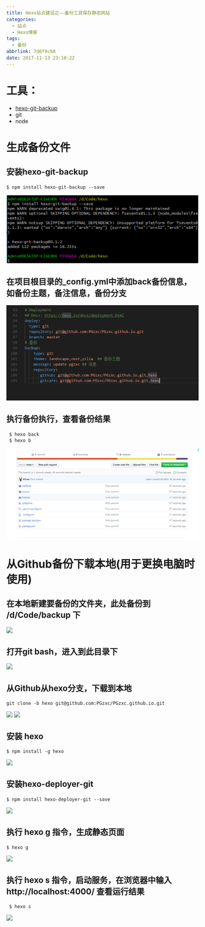 ```yaml
---
title: Hexo站点建设之——备份工具保存静态网站
categories:
  - 站点
  - Hexo博客
tags:
  - 备份
abbrlink: 7d6f9cb8
date: 2017-11-13 23:10:22
---
```



# 工具：  

- [hexo-git-backup][1]
- git
- node

# 生成备份文件 

## 安装hexo-git-backup  
 <!--more-->
	$ npm install hexo-git-backup --save 
![安装hexo-git-backup][2]

##  在项目根目录的_config.yml中添加back备份信息，如备份主题，备注信息，备份分支  
![添加备份信息][3]

## 执行备份执行，查看备份结果

	 $ hexo back   
     $ hexo b         

![备份结果][4]


# 从Github备份下载本地(用于更换电脑时使用)

##  在本地新建要备份的文件夹，此处备份到 /d/Code/backup 下
![][5]  

## 打开git bash，进入到此目录下  
![][6]

## 从Github从hexo分支，下载到本地  

	git clone -b hexo git@github.com:PGzxc/PGzxc.github.io.git    

![][7]
![][8]

## 安装 hexo  

	$ npm install -g hexo
![][9]	

## 安装hexo-deployer-git

	$ npm install hexo-deployer-git --save  

![][10]
	 
## 执行 hexo g 指令，生成静态页面  

	$ hexo g

![][11]

## 执行 hexo s 指令，启动服务，在浏览器中输入http://localhost:4000/ 查看运行结果

	 $ hexo s  
![][12]




[1]: https://github.com/coneycode/hexo-git-backup
[2]: https://raw.githubusercontent.com/PGzxc/CDN/master/blog-image/hexo-install-git-backup.png
[3]: https://raw.githubusercontent.com/PGzxc/CDN/master/blog-image/hexo-add-backup-info.png
[4]: https://raw.githubusercontent.com/PGzxc/CDN/master/blog-image/hexo-branches.png
[5]: https://raw.githubusercontent.com/PGzxc/CDN/master/blog-image/hexo-back-folder.png
[6]: https://raw.githubusercontent.com/PGzxc/CDN/master/blog-image/hexo-backup-git-bash.png
[7]: https://raw.githubusercontent.com/PGzxc/CDN/master/blog-image/hexo-git-clone.png
[8]: https://raw.githubusercontent.com/PGzxc/CDN/master/blog-image/hexo-git-clone-local.png
[9]: https://raw.githubusercontent.com/PGzxc/CDN/master/blog-image/hexo-install-hexo-g.png
[10]: https://raw.githubusercontent.com/PGzxc/CDN/master/blog-image/hexo-install-hexo-deplyer-git.png
[11]: https://raw.githubusercontent.com/PGzxc/CDN/master/blog-image/hexo-backup-hexo-g.png
[12]: https://raw.githubusercontent.com/PGzxc/CDN/master/blog-image/hexo-localhost-4000.png